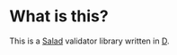 # What is this?

This is a [Salad](https://www.commonwl.org/v1.0/SchemaSalad.html) validator library written in [D](https://dlang.org/).
